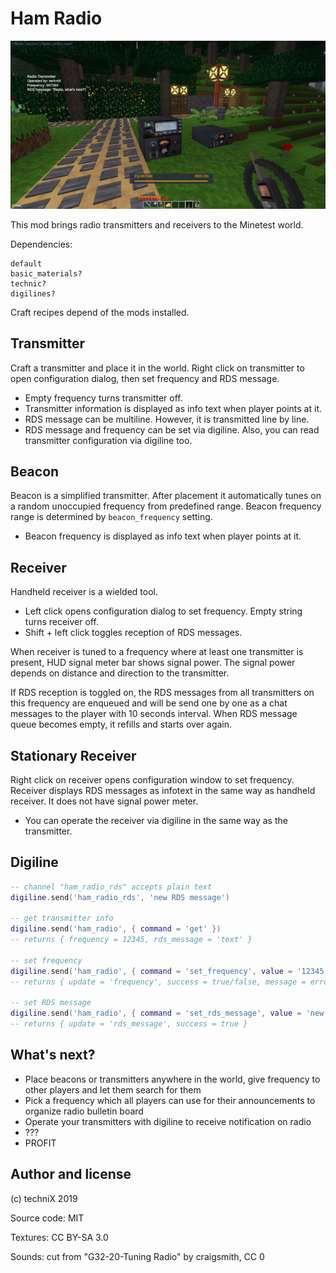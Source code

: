 # Ham Radio

![Ham Radio screenshot](screenshot.png?raw=true)

This mod brings radio transmitters and receivers to the Minetest world.

Dependencies:
```
default
basic_materials?
technic?
digilines?
```
Craft recipes depend of the mods installed.

## Transmitter

Craft a transmitter and place it in the world. Right click on transmitter to open configuration dialog, then set frequency and RDS message.
- Empty frequency turns transmitter off.
- Transmitter information is displayed as info text when player points at it.
- RDS message can be multiline. However, it is transmitted line by line.
- RDS message and frequency can be set via digiline. Also, you can read transmitter configuration via digiline too.

## Beacon

Beacon is a simplified transmitter. After placement it automatically tunes on a random unoccupied frequency from predefined range. Beacon frequency range is determined by `beacon_frequency` setting.
- Beacon frequency is displayed as info text when player points at it.

## Receiver

Handheld receiver is a wielded tool.

- Left click opens configuration dialog to set frequency. Empty string turns receiver off.
- Shift + left click toggles reception of RDS messages.

When receiver is tuned to a frequency where at least one transmitter is present, HUD signal meter bar shows signal power. The signal power depends on distance and direction to the transmitter.

If RDS reception is toggled on, the RDS messages from all transmitters on this frequency are enqueued and will be send one by one as a chat messages to the player with 10 seconds interval. When RDS message queue becomes empty, it refills and starts over again.

## Stationary Receiver

Right click on receiver opens configuration window to set frequency. Receiver displays RDS messages as infotext in the same way as handheld receiver. It does not have signal power meter.
- You can operate the receiver via digiline in the same way as the transmitter.

## Digiline

```lua
-- channel "ham_radio_rds" accepts plain text
digiline.send('ham_radio_rds', 'new RDS message')

-- get transmitter info
digiline.send('ham_radio', { command = 'get' })
-- returns { frequency = 12345, rds_message = 'text' }

-- set frequency
digiline.send('ham_radio', { command = 'set_frequency', value = '12345' })
-- returns { update = 'frequency', success = true/false, message = errorMessage }

-- set RDS message
digiline.send('ham_radio', { command = 'set_rds_message', value = 'new RDS message' })
-- returns { update = 'rds_message', success = true }
```

## What's next?

- Place beacons or transmitters anywhere in the world, give frequency to other players and let them search for them
- Pick a frequency which all players can use for their announcements to organize radio bulletin board
- Operate your transmitters with digiline to receive notification on radio
- ???
- PROFIT

## Author and license

(c) techniX 2019

Source code: MIT

Textures: CC BY-SA 3.0

Sounds: cut from "G32-20-Tuning Radio" by craigsmith, CC 0
